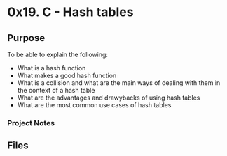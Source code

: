 # 0x19. C - Hash tables

## Purpose
To be able to explain the following:
* What is a hash function
* What makes a good hash function
* What is a collision and what are the main ways of dealing with them in the context of a hash table
* What are the advantages and drawybacks of using hash tables
* What are the most common use cases of hash tables

### Project Notes

## Files

